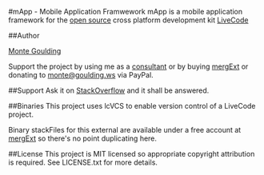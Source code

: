 #mApp - Mobile Application Framwework
mApp is a mobile application framework for the [open source](https://github.com/runrev/livecode) cross platform development kit [LiveCode](http://livecode.com)

##Author

[Monte Goulding](mailto:monte@goulding.ws)

Support the project by using me as a [consultant](http://goulding,ws) or by buying [mergExt](http://mergext.com) or donating to monte@goulding.ws via PayPal.

##Support
Ask it on [StackOverflow](http://stackoverflow.com) and it shall be answered.

##Binaries
This project uses lcVCS to enable version control of a LiveCode project.

Binary stackFiles for this external are available under a free account at [mergExt](http://mergext.com) so there's no point duplicating here.

##License
This project is MIT licensed so appropriate copyright attribution is required. See LICENSE.txt for more details.